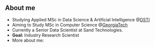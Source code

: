 
<!--
 * @Author: Tinozivashe Sibanda
 * @Date: 2024-07-03 01:54:11
 * @LastEditors: tinoSibz
 * @LastEditTime: 2024-07-03 01:54:11
 * @Description: Github Home Page
-->

## About me

- Studying Applied MSc in Data Science & Artificial Intelligence @[DSTI](https://www.datasciencetech.institute/)
- Aiming to Study MSc in Computer Science @[GeorgiaTech](https://omscs.gatech.edu/specialization-machine-learning)
- Currently a Senior Data Scientist at Sand Technologies.
- **Goal:**  Industry Research Scientist
- More about me:  <!--https://-->
